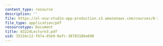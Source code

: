 ```yaml
---
content_type: resource
description: ''
file: https://ol-ocw-studio-app-production.s3.amazonaws.com/courses/8-322-quantum-theory-ii-spring-2003/3531bc12f67ad3e90afc38783186e698_83224Lecture3.pdf
file_type: application/pdf
resourcetype: Document
title: 83224Lecture3.pdf
uid: 3531bc12-f67a-d3e9-0afc-38783186e698
---
```

